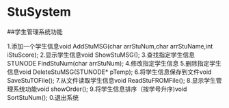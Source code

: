 
# StuSystem
##学生管理系统功能 

1.添加一个学生信息void AddStuMSG(char arrStuNum,char arrStuName,int iStuScore); 
2.显示学生信息void ShowStuMSG(); 
3.查找指定学生信息STUNODE FindStuNum(char arrStuNum); 
4.修改指定学生信息 
5.删除指定学生信息void DeleteStuMSG(STUNODE* pTemp); 
6.将学生信息保存到文件void SaveStuTOFile(); 
7.从文件读取学生信息void ReadStuFROMFile(); 
8.显示学生管理系统功能void showOrder(); 
9.将学生信息排序（按学号升序)void SortStuNum(); 
0.退出系统

